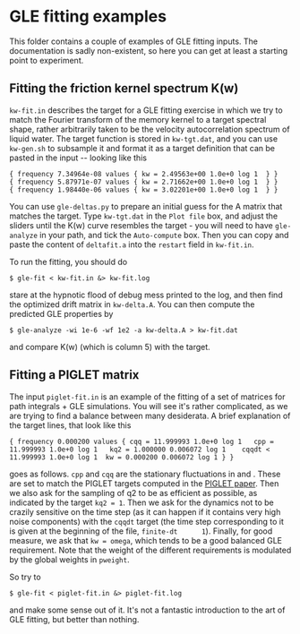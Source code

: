 GLE fitting examples
====================

This folder contains a couple of examples of GLE fitting inputs. 
The documentation is sadly non-existent, so here you can get at least
a starting point to experiment. 

Fitting the friction kernel spectrum K(w)
-----------------------------------------

`kw-fit.in` describes the target for a GLE fitting exercise in which we try
to match the Fourier transform of the memory kernel to a target spectral shape,
rather arbitrarily taken to be the velocity autocorrelation spectrum of liquid 
water. The target function is stored in `kw-tgt.dat`, and you can use `kw-gen.sh`
to subsample it and format it as a target definition that can be pasted in the 
input -- looking like this

```
{ frequency 7.34964e-08 values { kw = 2.49563e+00 1.0e+0 log 1  } }
{ frequency 5.87971e-07 values { kw = 2.71662e+00 1.0e+0 log 1  } }
{ frequency 1.98440e-06 values { kw = 3.02201e+00 1.0e+0 log 1  } }
```

You can use `gle-deltas.py` to prepare an initial guess for the A matrix that 
matches the target. Type `kw-tgt.dat` in the `Plot file` box, and adjust the sliders
until the K(w) curve resembles the target - you will need to have `gle-analyze`
in your path, and tick the `Auto-compute` box. 
Then you can copy and paste the content of `deltafit.a` into the `restart` field
in `kw-fit.in`. 

To run the fitting, you should do

```
$ gle-fit < kw-fit.in &> kw-fit.log
```

stare at the hypnotic flood of debug mess printed to the log, and then find the
optimized drift matrix in `kw-delta.A`. You can then compute the predicted GLE
properties by

```
$ gle-analyze -wi 1e-6 -wf 1e2 -a kw-delta.A > kw-fit.dat
```

and compare K(w) (which is column 5) with the target.


Fitting a PIGLET matrix
-----------------------

The input `piglet-fit.in` is an example of the fitting of a set of matrices for
path integrals + GLE simulations. You will see it's rather complicated, as we are 
trying to find a balance between many desiderata. A brief explanation of the 
target lines, that look like this

```
{ frequency 0.000200 values { cqq = 11.999993 1.0e+0 log 1   cpp = 11.999993 1.0e+0 log 1   kq2 = 1.000000 0.006072 log 1    cqqdt < 11.999993 1.0e+0 log 1  kw = 0.000200 0.006072 log 1 } }
```

goes as follows. `cpp` and `cqq` are the stationary fluctuations in <p2> and <q2>. 
These are set to match the PIGLET targets computed in the 
[PIGLET paper](https://doi.org/10.1103/PhysRevLett.109.100604).
Then we also ask for the sampling of q2 to be as efficient as possible, as indicated
by the target `kq2 = 1`. Then we ask for the dynamics not to be crazily sensitive on
the time step (as it can happen if it contains very high noise components) with
the `cqqdt` target (the time step corresponding to it is given at the beginning of 
the file, `finite-dt      1`). Finally, for good measure, we ask that `kw = omega`,
which tends to be a good balanced GLE requirement. Note that the weight of the 
different requirements is modulated by the global weights in `pweight`. 

So try to 
```
$ gle-fit < piglet-fit.in &> piglet-fit.log
```
and make some sense out of it. It's not a fantastic introduction to the art of GLE
fitting, but better than nothing.

